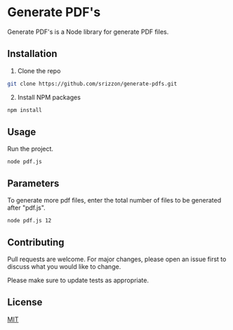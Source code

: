 # Generate PDF's

Generate PDF's is a Node library for generate PDF files.

## Installation

1. Clone the repo
```sh
git clone https://github.com/srizzon/generate-pdfs.git
```
2. Install NPM packages
```sh
npm install
```

## Usage

Run the project.
```JS
node pdf.js
```

## Parameters

To generate more pdf files, enter the total number of files to be generated after "pdf.js".
```JS
node pdf.js 12
```

## Contributing
Pull requests are welcome. For major changes, please open an issue first to discuss what you would like to change.

Please make sure to update tests as appropriate.

## License
[MIT](https://choosealicense.com/licenses/mit/)